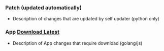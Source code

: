 ### Patch (updated automatically)
- Description of changes that are updated by self updater (python only)

### App [Download Latest](https://github.com/AdbAutoPlayer/AdbAutoPlayer/releases/latest)
- Description of App changes that require download (golang/js)
